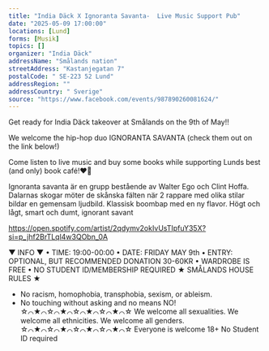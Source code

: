 ```yaml
---
title: "India Däck X Ignoranta Savanta-  Live Music Support Pub"
date: "2025-05-09 17:00:00"
locations: [Lund]
forms: [Musik]
topics: []
organizer: "India Däck"
addressName: "Smålands nation"
streetAddress: "Kastanjegatan 7"
postalCode: " SE-223 52 Lund"
addressRegion: ""
addressCountry: " Sverige"
source: "https://www.facebook.com/events/987890260081624/"
---
```

Get ready for India Däck takeover at Smålands on the 9th of May!!

We welcome the hip-hop duo IGNORANTA SAVANTA 
(check them out on the link below!)

Come listen to live music and buy some books while supporting Lunds best (and only) book café!❤️🖤

Ignoranta savanta är en grupp bestående av Walter Ego och Clint Hoffa. Dalarnas skogar möter de skånska fälten när 2 rappare med olika stilar bildar en gemensam ljudbild. Klassisk boombap med en ny flavor. Högt och lågt, smart och dumt, ignorant savant

https://open.spotify.com/artist/2qdymv2okIvUsTIpfuY35X?si=p_jhf2BrTLql4w3QObn_0A

▼ INFO ▼
• TIME: 19:00-00:00
• DATE: FRIDAY MAY 9th
• ENTRY: OPTIONAL, BUT RECOMMENDED DONATION 30-60KR 
• WARDROBE IS FREE
• NO STUDENT ID/MEMBERSHIP REQUIRED
★ SMÅLANDS HOUSE RULES ★
- No racism, homophobia, transphobia, sexism, or ableism.
- No touching without asking and no means NO!
☆⌒★⌒☆⌒★⌒☆⌒★⌒☆⌒★⌒☆
We welcome all sexualities.
We welcome all ethnicities.
We welcome all genders.
☆⌒★⌒☆⌒★⌒☆⌒★⌒☆⌒★⌒☆
Everyone is welcome 18+
No Student ID required